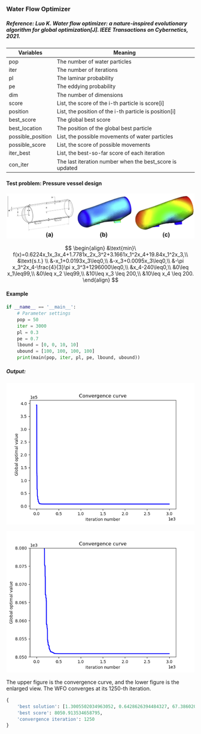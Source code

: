 ### Water Flow Optimizer

##### Reference: Luo K. Water flow optimizer: a nature-inspired evolutionary algorithm for global optimization[J]. IEEE Transactions on Cybernetics, 2021.

| Variables         | Meaning                                                  |
| ----------------- | -------------------------------------------------------- |
| pop               | The number of water particles                            |
| iter              | The number of iterations                                 |
| pl                | The laminar probability                                  |
| pe                | The eddying probability                                  |
| dim               | The number of dimensions                                 |
| score             | List, the score of the i-th particle is score[i]         |
| position          | List, the position of the i-th particle is position[i]   |
| best_score        | The global best score                                    |
| best_location     | The position of the global best particle                 |
| possible_position | List, the possible movements of water particles          |
| possible_score    | List, the score of possible movements                    |
| iter_best         | List, the best-so-far score of each iteration            |
| con_iter          | The last iteration number when the best_score is updated |

#### Test problem: Pressure vessel design
![](https://github.com/Xavier-MaYiMing/Water-Flow-Optimizer/blob/main/Pressure%20vessel%20design.png)

$$
\begin{align}
&\text{min}\ f(x)=0.6224x_1x_3x_4+1.7781x_2x_3^2+3.1661x_1^2x_4+19.84x_1^2x_3,\\
&\text{s.t.} \\
&-x_1+0.0193x_3\leq0,\\
&-x_3+0.0095x_3\leq0,\\
&-\pi x_3^2x_4-\frac{4}{3}\pi x_3^3+1296000\leq0,\\
&x_4-240\leq0,\\
&0\leq x_1\leq99,\\
&0\leq x_2 \leq99,\\
&10\leq x_3 \leq 200,\\
&10\leq x_4 \leq 200.
\end{align}
$$


#### Example

```python
if __name__ == '__main__':
    # Parameter settings
    pop = 50
    iter = 3000
    pl = 0.3
    pe = 0.7
    lbound = [0, 0, 10, 10]
    ubound = [100, 100, 100, 100]
    print(main(pop, iter, pl, pe, lbound, ubound))
```

##### Output:

![](https://github.com/Xavier-MaYiMing/Water-Flow-Optimizer/blob/main/convergence%20curve.png)

![](https://github.com/Xavier-MaYiMing/Water-Flow-Optimizer/blob/main/enlarged%20view.png)



The upper figure is the convergence curve, and the lower figure is the enlarged view.  The WFO converges at its 1250-th iteration.

```python
{
    'best solution': [1.3005502034963052, 0.6428626394484327, 67.3860209065443, 10.000000000000005], 
    'best score': 8050.913534658795, 
    'convergence iteration': 1250
}

```

